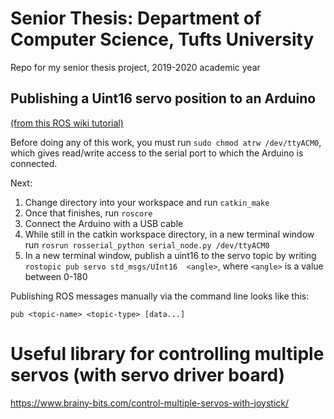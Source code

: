 # Senior Thesis: Department of Computer Science, Tufts University
Repo for my senior thesis project, 2019-2020 academic year



## Publishing a Uint16 servo position to an Arduino 
[(from this ROS wiki tutorial)](http://wiki.ros.org/rosserial_arduino/Tutorials/Servo%20Controller "ROS Rosserial tutorial")

Before doing any of this work, you must run `sudo chmod atrw /dev/ttyACM0`, which gives read/write access to the serial port to which the Arduino is connected.

Next:
1. Change directory into your workspace and run `catkin_make`
2. Once that finishes, run `roscore`
3. Connect the Arduino with a USB cable
4. While still in the catkin workspace directory, in a new terminal window run `rosrun rosserial_python serial_node.py /dev/ttyACM0`
5. In a new terminal window, publish a uint16 to the servo topic by writing `rostopic pub servo std_msgs/UInt16  <angle>`, where `<angle>` is a value between 0-180

Publishing ROS messages manually via the command line looks like this:

`pub <topic-name> <topic-type> [data...]`

# Useful library for controlling multiple servos (with servo driver board)

https://www.brainy-bits.com/control-multiple-servos-with-joystick/
